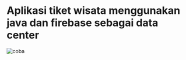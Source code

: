 # Aplikasi tiket wisata menggunakan java dan firebase sebagai data center
![coba](https://user-images.githubusercontent.com/54210017/80896030-2c480080-8d14-11ea-9b93-e6848865a41c.png)












